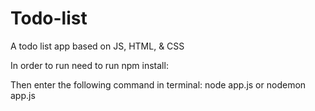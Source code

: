 # Todo-list

A todo list app based on JS, HTML, & CSS

In order to run need to run npm install:

Then enter the following command in terminal: node app.js or nodemon app.js

